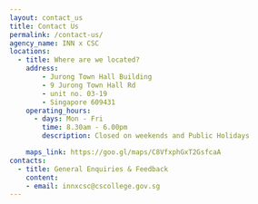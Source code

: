 ```yaml
---
layout: contact_us
title: Contact Us
permalink: /contact-us/
agency_name: INN x CSC
locations:
  - title: Where are we located?
    address:
        - Jurong Town Hall Building  
        - 9 Jurong Town Hall Rd
        - unit no. 03-19
        - Singapore 609431
    operating_hours:
      - days: Mon - Fri
        time: 8.30am - 6.00pm
        description: Closed on weekends and Public Holidays

    maps_link: https://goo.gl/maps/C8VfxphGxT2GsfcaA
contacts:
  - title: General Enquiries & Feedback
    content:
    - email: innxcsc@cscollege.gov.sg
---
```

